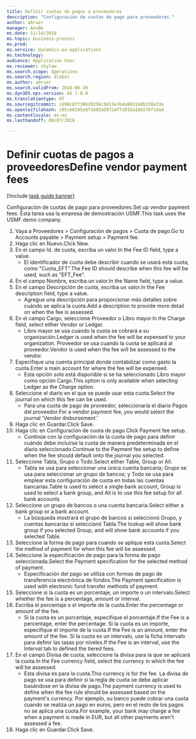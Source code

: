 ```yaml
--- 
title: Definir cuotas de pagos a proveedores
description: "Configuración de cuotas de pago para proveedores."
author: abruer
manager: AnnBe
ms.date: 11/14/2016
ms.topic: business-process
ms.prod: 
ms.service: dynamics-ax-applications
ms.technology: 
audience: Application User
ms.reviewer: shylaw
ms.search.scope: Operations
ms.search.region: Global
ms.author: abruer
ms.search.validFrom: 2016-06-30
ms.dyn365.ops.version: AX 7.0.0
ms.translationtype: HT
ms.sourcegitcommit: 1d98cbff30620256c9d13e7b4a90314db150e33e
ms.openlocfilehash: c05cb8195e8f1693a59724f7201ba160276f1dad
ms.contentlocale: es-es
ms.lasthandoff: 08/07/2018

---
```

# <a name="define-vendor-payment-fees"></a><span data-ttu-id="c2f11-103">Definir cuotas de pagos a proveedores</span><span class="sxs-lookup"><span data-stu-id="c2f11-103">Define vendor payment fees</span></span>

[!include [task guide banner](../../includes/task-guide-banner.md)]

<span data-ttu-id="c2f11-104">Configuración de cuotas de pago para proveedores.</span><span class="sxs-lookup"><span data-stu-id="c2f11-104">Set up vendor payment fees.</span></span> <span data-ttu-id="c2f11-105">Esta tarea usa la empresa de demostración USMF.</span><span class="sxs-lookup"><span data-stu-id="c2f11-105">This task uses the USMF demo company.</span></span>

1. <span data-ttu-id="c2f11-106">Vaya a Proveedores > Configuración de pagos > Cuota de pago.</span><span class="sxs-lookup"><span data-stu-id="c2f11-106">Go to Accounts payable > Payment setup > Payment fee.</span></span>
2. <span data-ttu-id="c2f11-107">Haga clic en Nuevo.</span><span class="sxs-lookup"><span data-stu-id="c2f11-107">Click New.</span></span>
3. <span data-ttu-id="c2f11-108">En el campo Id. de cuota, escriba un valor.</span><span class="sxs-lookup"><span data-stu-id="c2f11-108">In the Fee ID field, type a value.</span></span>
    * <span data-ttu-id="c2f11-109">El identificador de cuota debe describir cuando se usará esta cuota, como "Cuota_EFT".</span><span class="sxs-lookup"><span data-stu-id="c2f11-109">The Fee ID should describe when this fee will be used, such as "EFT_Fee".</span></span>  
4. <span data-ttu-id="c2f11-110">En el campo Nombre, escriba un valor.</span><span class="sxs-lookup"><span data-stu-id="c2f11-110">In the Name field, type a value.</span></span>
5. <span data-ttu-id="c2f11-111">En el campo Descripción de cuota, escriba un valor.</span><span class="sxs-lookup"><span data-stu-id="c2f11-111">In the Fee description field, type a value.</span></span>
    * <span data-ttu-id="c2f11-112">Agregue una descripción para proporcionar más detalles sobre cuándo se aplica la cuota.</span><span class="sxs-lookup"><span data-stu-id="c2f11-112">Add a description to provide more detail on when the fee is assessed.</span></span>  
6. <span data-ttu-id="c2f11-113">En el campo Cargo, seleccione Proveedor o Libro mayor.</span><span class="sxs-lookup"><span data-stu-id="c2f11-113">In the Charge field, select either Vendor or Ledger.</span></span>
    * <span data-ttu-id="c2f11-114">Libro mayor se usa cuando la cuota se cobrará a su organización.</span><span class="sxs-lookup"><span data-stu-id="c2f11-114">Ledger is used when the fee will be expensed to your organization.</span></span>  <span data-ttu-id="c2f11-115">Proveedor se usa cuando la cuota se aplicará al proveedor.</span><span class="sxs-lookup"><span data-stu-id="c2f11-115">Vendor is used when the fee will be assessed to the vendor.</span></span>  
7. <span data-ttu-id="c2f11-116">Especifique una cuenta principal donde contabilizar como gasto la cuota.</span><span class="sxs-lookup"><span data-stu-id="c2f11-116">Enter a main account for where the fee will be expensed.</span></span>
    * <span data-ttu-id="c2f11-117">Esta opción solo está disponible si se ha seleccionado Libro mayor como opción Cargo.</span><span class="sxs-lookup"><span data-stu-id="c2f11-117">This option is only available when selecting Ledger as the Charge option.</span></span>  
8. <span data-ttu-id="c2f11-118">Seleccione el diario en el que se puede usar esta cuota.</span><span class="sxs-lookup"><span data-stu-id="c2f11-118">Select the journal on which this fee can be used.</span></span> 
    * <span data-ttu-id="c2f11-119">Para una cuota de pago de proveedor, seleccionaría el diario Pagos del proveedor.</span><span class="sxs-lookup"><span data-stu-id="c2f11-119">For a vendor payment fee, you would select the journal 'Vendor disbursement.'</span></span>  
9. <span data-ttu-id="c2f11-120">Haga clic en Guardar.</span><span class="sxs-lookup"><span data-stu-id="c2f11-120">Click Save.</span></span>
10. <span data-ttu-id="c2f11-121">Haga clic en Configuración de cuota de pago.</span><span class="sxs-lookup"><span data-stu-id="c2f11-121">Click Payment fee setup.</span></span>
    * <span data-ttu-id="c2f11-122">Continúe con la configuración de la cuota de pago para definir cuándo debe incluirse la cuota de manera predeterminada en el diario seleccionado.</span><span class="sxs-lookup"><span data-stu-id="c2f11-122">Continue to the Payment fee setup to define when the fee should default onto the journal you selected.</span></span>  
11. <span data-ttu-id="c2f11-123">Seleccione Tabla, Grupo o Todo.</span><span class="sxs-lookup"><span data-stu-id="c2f11-123">Select either Table, Group or All.</span></span>
    * <span data-ttu-id="c2f11-124">Tabla se usa para seleccionar una única cuenta bancaria; Grupo se usa para seleccionar un grupo de bancos; y Todo se usa para emplear esta configuración de cuota en todas las cuentas bancarias.</span><span class="sxs-lookup"><span data-stu-id="c2f11-124">Table is used to select a single bank account, Group is used to select a bank group, and All is to use this fee setup for all bank accounts</span></span>  
12. <span data-ttu-id="c2f11-125">Seleccione un grupo de bancos o una cuenta bancaria.</span><span class="sxs-lookup"><span data-stu-id="c2f11-125">Select either a bank group or a bank account.</span></span>
    * <span data-ttu-id="c2f11-126">La búsqueda mostrará el grupo de bancos si seleccionó Grupo, y cuentas bancarias si seleccionó Tabla.</span><span class="sxs-lookup"><span data-stu-id="c2f11-126">The lookup will show bank group if you selected Group, and will show bank accounts if you selected Table.</span></span>  
13. <span data-ttu-id="c2f11-127">Seleccione la forma de pago para cuando se aplique esta cuota.</span><span class="sxs-lookup"><span data-stu-id="c2f11-127">Select the method of payment for when this fee will be assessed.</span></span>
14. <span data-ttu-id="c2f11-128">Seleccione la especificación de pago para la forma de pago seleccionada.</span><span class="sxs-lookup"><span data-stu-id="c2f11-128">Select the Payment specification for the selected method of payment.</span></span>
    * <span data-ttu-id="c2f11-129">Especificación del pago se utiliza con formas de pago de transferencia electrónica de fondos.</span><span class="sxs-lookup"><span data-stu-id="c2f11-129">The Payment specification is used with electronic fund transfer methods of payment.</span></span>  
15. <span data-ttu-id="c2f11-130">Seleccione si la cuota es un porcentaje, un importe o un intervalo.</span><span class="sxs-lookup"><span data-stu-id="c2f11-130">Select whether the fee is a percentage, amount or interval.</span></span>
16. <span data-ttu-id="c2f11-131">Escriba el porcentaje o el importe de la cuota.</span><span class="sxs-lookup"><span data-stu-id="c2f11-131">Enter the percentage or amount of the fee.</span></span>
    * <span data-ttu-id="c2f11-132">Si la cuota es un porcentaje, especifique el porcentaje.</span><span class="sxs-lookup"><span data-stu-id="c2f11-132">If the Fee is a percentage, enter the percentage.</span></span> <span data-ttu-id="c2f11-133">Si la cuota es un importe, especifique el importe de la cuota.</span><span class="sxs-lookup"><span data-stu-id="c2f11-133">If the Fee is an amount, enter the amount of the fee.</span></span> <span data-ttu-id="c2f11-134">Si la cuota es un intervalo, use la ficha Intervalo para definir las tasas por niveles.</span><span class="sxs-lookup"><span data-stu-id="c2f11-134">If the Fee is an interval, use the Interval tab to defined the tiered fees.</span></span>  
17. <span data-ttu-id="c2f11-135">En el campo Divisa de cuota, seleccione la divisa para la que se aplicará la cuota.</span><span class="sxs-lookup"><span data-stu-id="c2f11-135">In the Fee currency field, select the currency in which the fee will be assessed.</span></span>
    * <span data-ttu-id="c2f11-136">Esta divisa es para la cuota.</span><span class="sxs-lookup"><span data-stu-id="c2f11-136">This currency is for the fee.</span></span> <span data-ttu-id="c2f11-137">La divisa de pago se usa para definir si la regla de cuota se debe aplicar basándose en la divisa de pago.</span><span class="sxs-lookup"><span data-stu-id="c2f11-137">The payment currency is used to define when the fee rule should be assessed based on the payment's currency.</span></span> <span data-ttu-id="c2f11-138">Por ejemplo, su banco puede cobrar una cuota cuando se realiza un pago en euros, pero en el resto de los pagos no se aplica una cuota.</span><span class="sxs-lookup"><span data-stu-id="c2f11-138">For example, your bank may charge a fee when a payment is made in EUR, but all other payments aren't assessed a fee.</span></span>  
18. <span data-ttu-id="c2f11-139">Haga clic en Guardar.</span><span class="sxs-lookup"><span data-stu-id="c2f11-139">Click Save.</span></span>



